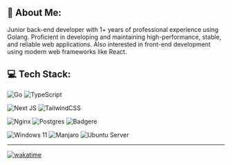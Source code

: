 ## 💫 About Me:
Junior back-end developer with 1+ years of professional experience using Golang. Proficient in developing and maintaining high-performance, stable, and reliable web applications. Also interested in front-end development using modern web frameworks like React.

## 💻 Tech Stack:

![Go](https://img.shields.io/badge/Golang-%2300ADD8.svg?style=flat-square&logo=go&logoColor=white) 
![TypeScript](https://img.shields.io/badge/TypeScript-%23007ACC.svg?style=flat-square&logo=typescript&logoColor=white) 

![Next JS](https://img.shields.io/badge/Next.JS-black?style=flat-square&logo=next.js&logoColor=white) 
![TailwindCSS](https://img.shields.io/badge/TailwindCSS-%2338B2AC.svg?style=flat-square&logo=tailwind-css&logoColor=white) 

![Nginx](https://img.shields.io/badge/Nginx-%23009639.svg?style=flat-square&logo=nginx&logoColor=white) 
![Postgres](https://img.shields.io/badge/PostgreSQL-%23316192.svg?style=flat-square&logo=postgresql&logoColor=white) 
![Badgere](https://img.shields.io/badge/Badger-%23b02e2e.svg?style=flat-square&logo=dgraph&logoColor=white)

![Windows 11](https://img.shields.io/badge/Windows%2011-%23374161.svg?style=flat-square&logo=windows11&logoColor=white) 
![Manjaro](https://img.shields.io/badge/Manjaro-%23374161.svg?style=flat-square&logo=manjaro&logoColor=white) 
![Ubuntu Server](https://img.shields.io/badge/Ubuntu%20Server-%23374161.svg?style=flat-square&logo=ubuntu&logoColor=white)

<!-- ## 📊 GitHub Stats: -->
<!-- ![](https://github-readme-stats.vercel.app/api?username=haashemi&theme=dark&hide_border=true&include_all_commits=true&count_private=true)<br/> -->
<!-- ![](https://github-readme-streak-stats.herokuapp.com/?user=haashemi&theme=dark&hide_border=true)<br/> -->
<!-- ![](https://github-readme-stats.vercel.app/api/top-langs/?username=haashemi&theme=dark&hide_border=true&include_all_commits=true&count_private=true&layout=compact) -->

---
[![wakatime](https://wakatime.com/badge/user/9dd126df-31f2-400a-835d-69b77131b331.svg)](https://wakatime.com/@9dd126df-31f2-400a-835d-69b77131b331)
<!-- [![](https://visitcount.itsvg.in/api?id=haashemi&icon=5&color=12)](https://visitcount.itsvg.in) -->
